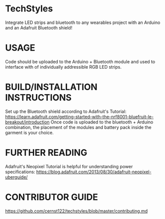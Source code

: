 # TechStyles
Integrate LED strips and bluetooth to any wearables project with an Arduino and an Adafruit Bluetooth shield!

# USAGE
Code should be uploaded to the Arduino + Bluetooth module and used to interface with of individually addressible RGB LED strips.

# BUILD/INSTALLATION INSTRUCTIONS
Set up the Bluetooth shield according to Adafruit's Tutorial: https://learn.adafruit.com/getting-started-with-the-nrf8001-bluefruit-le-breakout/introduction 
Once code is uploaded to the bluetooth + Arduino combination, the placement of the modules and battery pack inside the garment is your choice.

# FURTHER READING
Adafruit's Neopixel Tutorial is helpful for understanding power specifications:
https://blog.adafruit.com/2013/08/30/adafruit-neopixel-uberguide/

# CONTRIBUTOR GUIDE
https://github.com/cernst122/techstyles/blob/master/contributing.md
